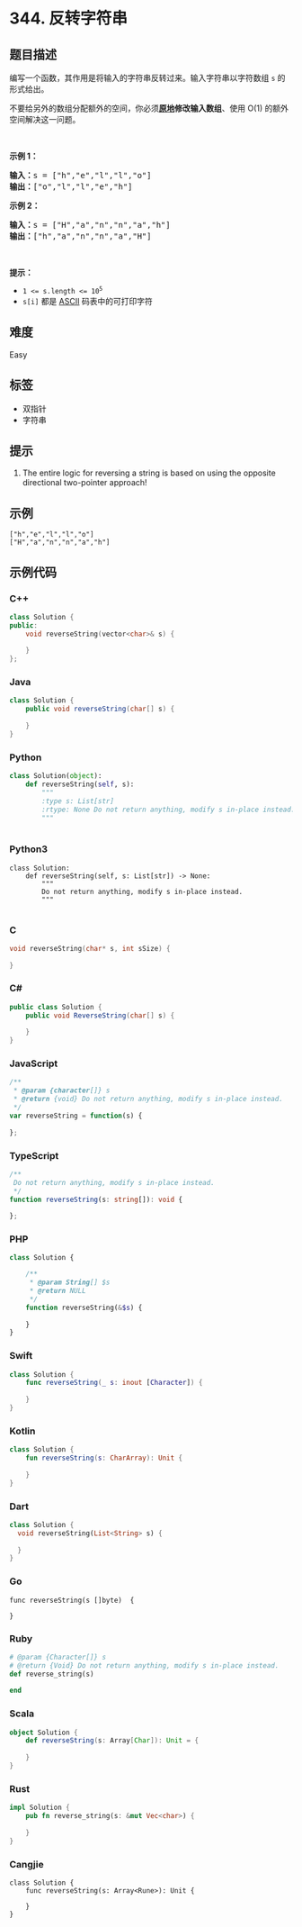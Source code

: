 # 344. 反转字符串

## 题目描述

<p>编写一个函数，其作用是将输入的字符串反转过来。输入字符串以字符数组 <code>s</code> 的形式给出。</p>

<p>不要给另外的数组分配额外的空间，你必须<strong><a href="https://baike.baidu.com/item/原地算法" target="_blank">原地</a>修改输入数组</strong>、使用 O(1) 的额外空间解决这一问题。</p>

<p>&nbsp;</p>

<p><strong>示例 1：</strong></p>

<pre>
<strong>输入：</strong>s = ["h","e","l","l","o"]
<strong>输出：</strong>["o","l","l","e","h"]
</pre>

<p><strong>示例 2：</strong></p>

<pre>
<strong>输入：</strong>s = ["H","a","n","n","a","h"]
<strong>输出：</strong>["h","a","n","n","a","H"]</pre>

<p>&nbsp;</p>

<p><strong>提示：</strong></p>

<ul>
	<li><code>1 &lt;= s.length &lt;= 10<sup>5</sup></code></li>
	<li><code>s[i]</code> 都是 <a href="https://baike.baidu.com/item/ASCII" target="_blank">ASCII</a> 码表中的可打印字符</li>
</ul>


## 难度

Easy

## 标签

- 双指针
- 字符串

## 提示

1. The entire logic for reversing a string is based on using the opposite directional two-pointer approach!

## 示例

```
["h","e","l","l","o"]
["H","a","n","n","a","h"]
```

## 示例代码

### C++

```cpp
class Solution {
public:
    void reverseString(vector<char>& s) {
        
    }
};
```

### Java

```java
class Solution {
    public void reverseString(char[] s) {
        
    }
}
```

### Python

```python
class Solution(object):
    def reverseString(self, s):
        """
        :type s: List[str]
        :rtype: None Do not return anything, modify s in-place instead.
        """
        
```

### Python3

```python3
class Solution:
    def reverseString(self, s: List[str]) -> None:
        """
        Do not return anything, modify s in-place instead.
        """
        
```

### C

```c
void reverseString(char* s, int sSize) {
    
}
```

### C#

```csharp
public class Solution {
    public void ReverseString(char[] s) {
        
    }
}
```

### JavaScript

```javascript
/**
 * @param {character[]} s
 * @return {void} Do not return anything, modify s in-place instead.
 */
var reverseString = function(s) {
    
};
```

### TypeScript

```typescript
/**
 Do not return anything, modify s in-place instead.
 */
function reverseString(s: string[]): void {
    
};
```

### PHP

```php
class Solution {

    /**
     * @param String[] $s
     * @return NULL
     */
    function reverseString(&$s) {
        
    }
}
```

### Swift

```swift
class Solution {
    func reverseString(_ s: inout [Character]) {
        
    }
}
```

### Kotlin

```kotlin
class Solution {
    fun reverseString(s: CharArray): Unit {
        
    }
}
```

### Dart

```dart
class Solution {
  void reverseString(List<String> s) {
    
  }
}
```

### Go

```golang
func reverseString(s []byte)  {
    
}
```

### Ruby

```ruby
# @param {Character[]} s
# @return {Void} Do not return anything, modify s in-place instead.
def reverse_string(s)
    
end
```

### Scala

```scala
object Solution {
    def reverseString(s: Array[Char]): Unit = {
        
    }
}
```

### Rust

```rust
impl Solution {
    pub fn reverse_string(s: &mut Vec<char>) {
        
    }
}
```

### Cangjie

```cangjie
class Solution {
    func reverseString(s: Array<Rune>): Unit {

    }
}
```

